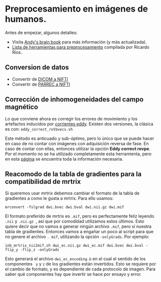 Preprocesamiento en imágenes de humanos.
========================================

Antes de empezar, algunos detalles:

* Visita [Andy's brain book](https://andysbrainbook.readthedocs.io/en/latest/MRtrix/MRtrix_Course/MRtrix_04_Preprocessing.html) para más información (y más actualizada).
* [Lista de herramientas para preprocesamiento](https://hackmd.io/@c13lab/preproc) compilada por Ricardo Ríos.


## Conversion de datos 

+ Convertir de [DICOM a NIFTI](./Procesamiento-Imagen:-De-DICOM-a-NIFTI)
+ Convertir de [PARREC a NIFTI](./Procesamiento-Imagen:-De-PARREC-a-NIFTI)


## Corrección de inhomogeneidades del campo magnético
Lo que conviene ahora es corregir los errores de movimiento y los artefactos inducidos por [corrientes eddy](http://es.wikipedia.org/wiki/Corriente_de_Foucault). Existen dos versiones, la clásica es con:
``` eddy_correct_rotbvecs.sh ```

Este método es anticuado y sub-óptimo, pero lo único que se puede hacer en caso de no contar con imágenes con adquisición reversa de fase. En caso de contar con ellas, entonces utilizar la opción **Eddy correct revpe**. Por el momento no se ha utilizado completamente esta herramienta, pero en esta [página](http://fsl.fmrib.ox.ac.uk/fsl/fslwiki/topup) se encuentra toda la información necesaria.

## Reacomodo de la tabla de gradientes para la compatibilidad de mrtrix

Si queremos usar mrtrix debemos cambiar el formato de la tabla de gradientes a como le gusta a mrtrix. Para ello usamos: 

``` mrconvert -fslgrad dwi.bvec dwi.bval dwi.nii.gz dwi.mif ```

El formato preferido de mrtrix es ``` .mif ```, pero es perfectamente feliz leyendo  ``` .nii ``` y ```.nii.gz ```, así que por comodidad utilizamos estos últimos. Esto quiere decir que no vamos a generar ningún archivo ``` .mif ```, pero sí nuestra tabla de gradientes. Entonces vamos a engañar un poco al script para que no genere el archivo ``` . mif ```, utilizando la opción ``` -onlyGrads ```. Por ejemplo:

``` inb_mrtrix_nii2mif.sh dwi_ec.nii.gz dwi_ec.mif dwi.bvec dwi.bval -flip_y -flip_z -onlyGrads ```

Esto generará el archivo ``` dwi_ec_encoding.b ``` en el cual el sentido de los componentes  ` y` y  `z` de los gradientes están invertidos. Esto se requiere por el cambio de formato, y es dependiente de cada protocolo de imagen. Para saber qué componentes hay que invertir se hace por ensayo y error.

